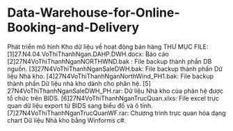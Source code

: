 # Data-Warehouse-for-Online-Booking-and-Delivery
Phát triển mô hình Kho dữ liệu về hoạt động bán hàng
THƯ MỤC FILE:
[1]27.N4.04.VoThiThanhNgan.DAHP.DWH.docx: Báo cáo
[2]27N4VoThiThanhNganNORTHWND.bak : File backup thành phần DB nguồn.
[3]27N4VoThiThanhNganSaleDWH.bak: File backup thành phần Dữ liệu Nhà kho.
[4]27N4VoThiThanhNganNorthWind_PH1.bak: File backup thành phần Dữ liệu nhà kho dành cho phân hệ.
[5] 27N4VoThiThanhNganSaleDWH_PH.rar: Dữ liệu Nhà kho của phân hệ được tổ chức trên BIDS.
[6]27N4VoThiThanhNganTrucQuan.xlxs: File excel trực quan dữ liệu export từ BIDS sang biểu đồ và ô tính.
[7]27N4VoThiThanhNganTrucQuanWF.rar: Chương trình trực quan hóa dạng chart Dữ liệu Nhà kho bằng Winforms c#.  
